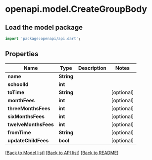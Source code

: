 # openapi.model.CreateGroupBody

## Load the model package
```dart
import 'package:openapi/api.dart';
```

## Properties
Name | Type | Description | Notes
------------ | ------------- | ------------- | -------------
**name** | **String** |  | 
**schoolId** | **int** |  | 
**toTime** | **String** |  | [optional] 
**monthFees** | **int** |  | [optional] 
**threeMonthsFees** | **int** |  | [optional] 
**sixMonthsFees** | **int** |  | [optional] 
**twelveMonthsFees** | **int** |  | [optional] 
**fromTime** | **String** |  | [optional] 
**updateChildFees** | **bool** |  | [optional] 

[[Back to Model list]](../README.md#documentation-for-models) [[Back to API list]](../README.md#documentation-for-api-endpoints) [[Back to README]](../README.md)


